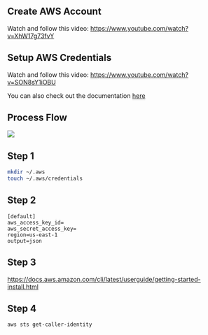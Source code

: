 ## Create AWS Account

Watch and follow this video: https://www.youtube.com/watch?v=XhW17g73fvY

## Setup AWS Credentials

Watch and follow this video: https://www.youtube.com/watch?v=SON8sY1iOBU

You can also check out the documentation [here](https://docs.aws.amazon.com/cli/latest/userguide/getting-started-install.html)

## Process Flow

![](./process-flow.drawio.svg)

## Step 1

```sh
mkdir ~/.aws
touch ~/.aws/credentials
```

## Step 2

```
[default]
aws_access_key_id=
aws_secret_access_key=
region=us-east-1
output=json
```

## Step 3

https://docs.aws.amazon.com/cli/latest/userguide/getting-started-install.html

## Step 4

```
aws sts get-caller-identity
```